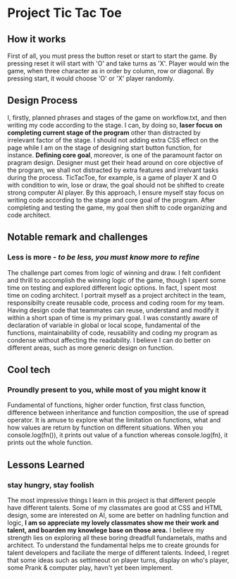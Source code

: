 # Project Tic Tac Toe

## How it works

First of all, you must press the button reset or start to start the game. By pressing reset it will start with 'O' and take turns as 'X'. Player would win the game, when three character as in order by column, row or diagonal. By pressing start, it would choose 'O' or 'X' player randomly.

## Design Process

I, firstly, planned phrases and stages of the game on workflow.txt, and then writing my code according to the stage. I can, by doing so, __laser focus on completing current stage of the program__ other than distracted by irrelevant factor of the stage. I should not adding extra CSS effect on the page while I am on the stage of designing start button function, for instance. __Defining core goal__, moreover, is one of the paramount factor on pragram design. Designer must get their head around on core objective of the program, we shall not distracted by extra features and irrelvant tasks during the process. TicTacToe, for example, is a game of player X and O with condition to win, lose or draw, the goal should not be shifted to create strong computer AI player. By this approach, I ensure myself stay focus on writing code according to the stage and core goal of the program. After completing and testing the game, my goal then shift to code organizing and code architect. 

## Notable remark and challenges
  ### Less is more - _to be less, you must know more to refine_

The challenge part comes from logic of winning and draw. I felt confident and thrill to accomplish the winning logic of the game, though I spent some time on testing and explored different logic options.
In fact, I spent most time on coding architect. I portrait myself as a project architect in the team, responsibilty create reusable code, process and coding room for my team. 
Having design code that teammates can reuse, understand and modify it within a short span of time is my primary goal.
I was constantly aware of declaration of variable in global or local scope, fundamental of the functions, maintainability of code, reusability and coding my program as condense without affecting the readability. 
I believe I can do better on different areas, such as more generic design on function. 

## Cool tech 
  ### Proundly present to you, while most of you might know it

Fundamental of functions, higher order function, first class function, difference between inheritance and function composition, the use of spread operator. 
It is amuse to explore what the limitation on functions, what and how values are return by function on different situations. When you console.log(fn()), it prints out value of a function
whereas console.log(fn), it prints out the whole function. 

 
## Lessons Learned
 ### stay hungry, stay foolish

The most impressive things I learn in this project is that different people have different talents. 
Some of my classmates are good at CSS and HTML design, some are interested on AI, some are better on hadnling function and logic,
__I am so appreciate my lovely classmates show me their work and talent, and boarden my knowlege base on those area.__
I believe my strength lies on exploring all these boring dreadfull fundametals, maths and architect. To understand the fundamental helps me to
create grounds for talent developers and faciliate the merge of different talents. Indeed, I regret that some ideas such as settimeout on player turns, 
display on who's player, some Prank & computer play, havn't yet been implement.
